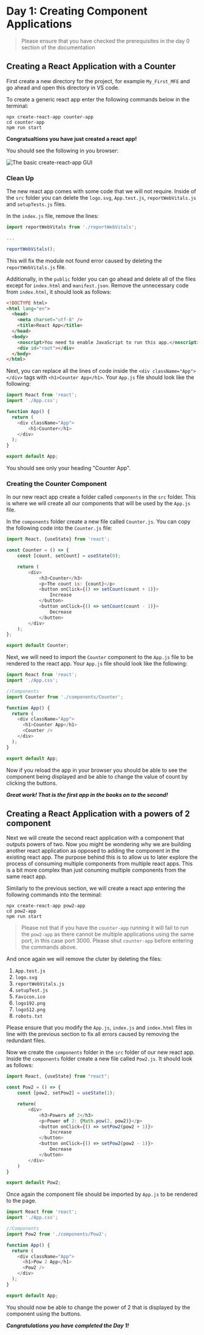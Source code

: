 # Day 1: Creating Component Applications

> Please ensure that you have checked the prerequisites in the day 0 section of the documentation
 
## Creating a React Application with a Counter

First create a new directory for the project, for example `My_First_MFE` and go ahead and open this directory in VS code.

To create a generic react app enter the following commands below in the terminal:

```
npx create-react-app counter-app
cd counter-app
npm run start
```

**Congratualtions you have just created a react app!**

You should see the following in you browser:

![The basic create-react-app GUI](Tutorial_Docs\images\create-react-app_screenshot.png "Basic react GUI")

### Clean Up

The new react app comes with some code that we will not require. Inside of the `src` folder you can delete the `logo.svg`, `App.test.js`, `reportWebVitals.js` and `setupTests.js` files.

In the `index.js` file, remove the lines:
``` javascript
import reportWebVitals from './reportWebVitals';

...

reportWebVitals();
```

This will fix the module not found error caused by deleting the `reportWebVitals.js` file.

Additionally, in the `public` folder you can go ahead and delete all of the files except for `index.html` and `manifest.json`. Remove the unnecessary code from `index.html`, it should look as follows:

```html
<!DOCTYPE html>
<html lang="en">
  <head>
    <meta charset="utf-8" />
    <title>React App</title>
  </head>
  <body>
    <noscript>You need to enable JavaScript to run this app.</noscript>
    <div id="root"></div>
  </body>
</html>
```

Next, you can replace all the lines of code inside the `<div className="App"></div>` tags with `<h1>Counter App</h1>`. Your `App.js` file should look like the following:

```javascript
import React from 'react';
import './App.css';

function App() {
  return (
    <div className="App">
        <h1>Counter</h1>
    </div>
  );
}

export default App;
```

You should see only your heading "Counter App".

### Creating the Counter Component

In our new react app create a folder called `components` in the `src` folder. This is where we will create all our components that will be used by the `App.js` file.
  
In the `components` folder create a new file called `Counter.js`. 
You can copy the following code into the `Counter.js` file:

```javascript
import React, {useState} from 'react';

const Counter = () => {
    const [count, setCount] = useState(0);

    return (
        <div>
            <h3>Counter</h3>
            <p>The count is: {count}</p>
            <button onClick={() => setCount(count + 1)}>
                Increase
            </button>
            <button onClick={() => setCount(count - 1)}>
                Decrease
            </button>
        </div>
    );
};

export default Counter;
```
 
Next, we will need to import the `Counter` component to the `App.js` file to be rendered to the react app. Your `App.js` file should look like the following:
```javascript
import React from 'react';
import './App.css';

//Components
import Counter from './components/Counter';

function App() {
  return (
    <div className="App">
      <h1>Counter App</h1>
      <Counter />
    </div>
  );
}

export default App;
```

Now if you reload the app in your browser you should be able to see the component being displayed and be able to change the value of count by clicking the buttons.

***Great work! That is the first app in the books on to the second!***

## Creating a React Application with a powers of 2 component
Next we will create the second react application with a component that outputs powers of two. Now you might be wondering why we are building another react application as opposed to adding the component in the existing react app. The purpose behind this is to allow us to later explore the process of consuming multiple components from multiple react apps. This is a bit more complex than just conuming multiple components from the same react app.  

Similarly to the previous section, we will create a react app entering the following commands into the terminal:

```
npx create-react-app pow2-app
cd pow2-app
npm run start
```

>Please not that if you have the `counter-app` running it will fail to run the `pow2-app` as there cannot be multiple applications using the same port, in this case port 3000. Please shut `counter-app` before entering the commands above.

And once again we will remove the cluter by deleting the files:

1. `App.test.js`
2. `logo.svg`
3. `reportWebVitals.js`
4. `setupTest.js`
5. `Favicon.ico`
6. `logo192.png`
7. `logo512.png`
8. `robots.txt`

Please ensure that you modify the  `App.js`, `index.js` and `index.html` files in line with the previous section to fix all errors caused by removing the redundant files.

Now we create the `components` folder in the `src` folder of our new react app. Inside the `components` folder create a new file called `Pow2.js`. It should look as follows:
```javascript
import React, {useState} from "react";

const Pow2 = () => {
    const [pow2, setPow2] = useState(1);

    return(
        <div>
            <h3>Powers of 2</h3>
            <p>Power of 2: {Math.pow(2, pow2)}</p>
            <button onClick={() => setPow2(pow2 + 1)}>
                Increase
            </button>
            <button onClick={() => setPow2(pow2 - 1)}>
                Decrease
            </button>
        </div>
    )
}

export default Pow2;
```

Once again the component file should be imported by `App.js` to be rendered to the page. 

```javascript
import React from 'react';
import './App.css';

//Components
import Pow2 from './components/Pow2';

function App() {
  return (
    <div className="App">
      <h1>Pow 2 App</h1>
      <Pow2 />
    </div>
  );
}

export default App;

```

You should now be able to change the power of 2 that is displayed by the component using the buttons.

***Congratulations you have completed the Day 1!***